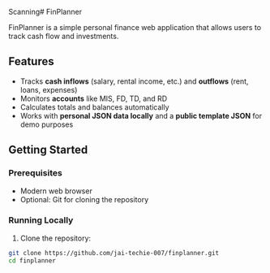 Scanning# FinPlanner

FinPlanner is a simple personal finance web application that allows users to track cash flow and investments.

## Features

- Tracks **cash inflows** (salary, rental income, etc.) and **outflows** (rent, loans, expenses)
- Monitors **accounts** like MIS, FD, TD, and RD
- Calculates totals and balances automatically
- Works with **personal JSON data locally** and a **public template JSON** for demo purposes

## Getting Started

### Prerequisites

- Modern web browser
- Optional: Git for cloning the repository

### Running Locally

1. Clone the repository:

```bash
git clone https://github.com/jai-techie-007/finplanner.git
cd finplanner
